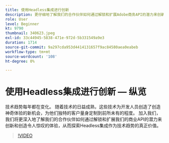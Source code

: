 ```yaml
---
title: 使用Headless集成进行创新
description: 更仔细地了解我们的合作伙伴如何通过解锁和扩展Adobe商务API的潜力来创新和创造体验。
role: User
level: Beginner
kt: 9790
thumbnail: 340623.jpeg
exl-id: 33c44945-5838-471e-972d-5b331549a9e3
duration: 1714
source-git-commit: 9a297cda953d4414131657f9ac84580aea0eabeb
workflow-type: tm+mt
source-wordcount: '108'
ht-degree: 0%

---
```


# 使用Headless集成进行创新 — 纵览

技术趋势每年都在变化。 随着技术的日益成熟，这些技术为开发人员创造了创造神奇体验的新机会，为他们独特的客户量身定制到前所未有的程度。 加入我们，我们将更深入地了解我们的合作伙伴如何通过解锁和扩展我们的商业API的潜力来创新和创造令人惊叹的体验，从而探索Headless集成作为技术趋势的真正价值。

>[!VIDEO](https://video.tv.adobe.com/v/340623/?quality=12&learn=on)
